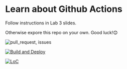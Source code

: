 # Learn about Github Actions
Follow instructions in Lab 3 slides.

Otherwise expore this repo on your own. Good luck!😊

![pull_request, issues](https://github.com/SimonSoold/learn-cool-problems/actions/workflows/greetings.yml/badge.svg)

[![Build and Deploy](https://github.com/SimonSoold/learn-cool-problems/actions/workflows/build-and-deploy.js.yml/badge.svg)](https://github.com/SimonSoold/learn-cool-problems/actions/workflows/build-and-deploy.js.yml)

[![LoC](https://github.com/SimonSoold/learn-cool-problems/actions/workflows/LoC.yml/badge.svg)](https://github.com/SimonSoold/learn-cool-problems/actions/workflows/LoC.yml)